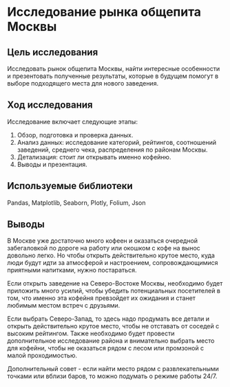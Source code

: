 # Исследование рынка общепита Москвы

## Цель исследования

Исследовать рынок общепита Москвы, найти интересные особенности и презентовать полученные результаты, которые в будущем помогут в выборе подходящего места для нового заведения.

## Ход исследования

Исследование включает следующие этапы:

1. Обзор, подготовка и проверка данных.
2. Анализ данных: исследование категорий, рейтингов, соотношений заведений, среднего чека, распределения по районам Москвы.
3. Детализация: стоит ли открывать именно кофейню.
4. Выводы и презентация.

## Используемые библиотеки

Pandas, Matplotlib, Seaborn, Plotly, Folium, Json

## Выводы

В Москве уже достаточно много кофеен и оказаться очередной забегаловкой по дороге на работу или окошком с кофе на вынос довольно легко. Но чтобы открыть действительно крутое место, куда люди будут идти за атмосферой и настроением, сопровождающимися приятными напитками, нужно постараться.

Если открыть заведение на Северо-Востоке Москвы, необходимо будет приложить много усилий, чтобы убедить потенциальных посетителей в том, что именно эта кофейня превзойдет их ожидания и станет любимым местом встреч с друзьями.

Если выбрать Северо-Запад, то здесь надо продумать все детали и открыть действительно крутое место, чтобы не отставать от соседей с высоким рейтингом. Также необходимо будет провести дополнительное исследование района и внимательно выбрать место для кофейни, чтобы не оказаться рядом с лесом или промзоной с малой проходимостью.

Дополнительный совет - если найти место рядом с развлекательными точками или вблизи баров, то можно подумать о режиме работы 24/7.

